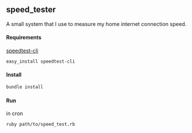 ## speed_tester

A small system that I use to measure my home internet connection speed.

#### Requirements

[speedtest-cli](https://github.com/sivel/speedtest-cli)
```
easy_install speedtest-cli
```

#### Install

```ruby
bundle install
```

#### Run

in cron

```shell
ruby path/to/speed_test.rb
```

